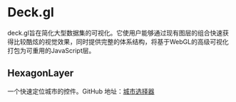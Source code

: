 # Deck.gl
deck.gl旨在简化大型数据集的可视化。它使用户能够通过现有图层的组合快速获得比较酷炫的视觉效果，同时提供完整的体系结构，将基于WebGL的高级可视化打包为可重用的JavaScript层。



## HexagonLayer
一个快速定位城市的控件。GitHub 地址：[城市选择器](https://github.com/huanglii/city-selector-control)

<ClientOnly>
  <code-view name="deckgl-heatmap3d" :is-code-view="true"/>
</ClientOnly>